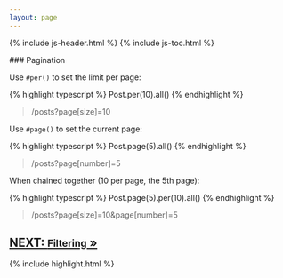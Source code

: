 ```yaml
---
layout: page
---
```


{% include js-header.html %}
{% include js-toc.html %}

<div markdown="1" class="col-md-8 col-md-offset-1">
### Pagination

Use `#per()` to set the limit per page:

{% highlight typescript %}
Post.per(10).all()
{% endhighlight %}
<blockquote class="url">
  <p>/posts?page[size]=10</p>
</blockquote>

Use `#page()` to set the current page:

{% highlight typescript %}
Post.page(5).all()
{% endhighlight %}
<blockquote class="url">
  <p>/posts?page[number]=5</p>
</blockquote>

When chained together (10 per page, the 5th page):

{% highlight typescript %}
Post.page(5).per(10).all()
{% endhighlight %}
<blockquote class="url">
  <p>/posts?page[size]=10&page[number]=5</p>
</blockquote>

<div class="clearfix">
  <h2 id="next">
    <a href="/js/reads/filtering">
      NEXT:
      <small>Filtering</small>
      &raquo;
    </a>
  </h2>
</div>

{% include highlight.html %}

